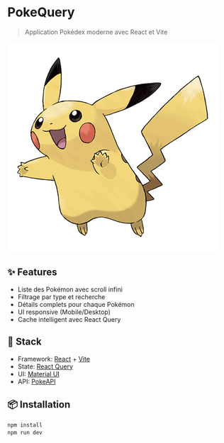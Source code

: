 # PokeQuery

> Application Pokédex moderne avec React et Vite

![Preview](https://raw.githubusercontent.com/PokeAPI/sprites/master/sprites/pokemon/other/official-artwork/25.png)

## ✨ Features

- Liste des Pokémon avec scroll infini
- Filtrage par type et recherche
- Détails complets pour chaque Pokémon
- UI responsive (Mobile/Desktop)
- Cache intelligent avec React Query

## 🚀 Stack

- Framework: [React](https://reactjs.org/) + [Vite](https://vitejs.dev/)
- State: [React Query](https://tanstack.com/query)
- UI: [Material UI](https://mui.com/)
- API: [PokeAPI](https://pokeapi.co/)

## 📦 Installation

```bash
npm install
npm run dev
